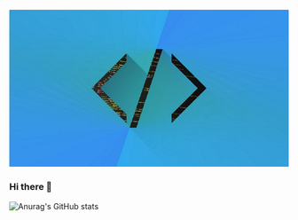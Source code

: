 [![Header](https://github.com/AmbarDudhane/AmbarDudhane/blob/main/icons/header_img.jpg "Header")](https://ambar-portfolio.herokuapp.com/)


### Hi there 👋

<!--
**AmbarDudhane/AmbarDudhane** is a ✨ _special_ ✨ repository because its `README.md` (this file) appears on your GitHub profile.

Here are some ideas to get you started:

- 🔭 I’m currently working on full stack development
- 🌱 I’m currently learning react
- 👯 I’m looking to collaborate on ...
- 🤔 I’m looking for help with ...
- 💬 Ask me about ...
- 📫 How to reach me: ...
- 😄 Pronouns: ...
- ⚡ Fun fact: ...
-->

![Anurag's GitHub stats](https://github-readme-stats.vercel.app/api?username=anuraghazra&show_icons=true&theme=radical)
